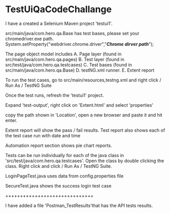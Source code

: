 # TestUiQaCodeChallange

I have a created a Selenium Maven project 'testui1'. 

src/main/java/com.hero.qa.Base has test bases, please set your chromedriver.exe path. 
System.setProperty("webdriver.chrome.driver","*****Chrome dirver path*****");	

The page object model includes 
A. Page layer (found in src/main/java/com.hero.qa.pages)
B. Test layer (found in src/test/java/com.hero.qa.testcases)
C. Test bases (found in src/main/java/com.hero.qa.Base)
D. testNG.xml runner. 
E. Extent report

To run the test cases, go to src/main/resources,testng.xml and right click / Run As / TestNG Suite

Once the test runs, refresh the 'testui1' project.
 
Expand 'test-output', right click on 'Extent.html' and select 'properties'

copy the path shown in 'Location', open a new browser and paste it and hit enter.

Extent report will show the pass / fail results. Test report also shows each of the test case run with date and time

Automation report section shows pie chart reports.

Tests can be run individually for each of the java class in 'src/test/java/com.hero.qa.testcases'. 
Open the class by double clicking the class. Right click and click / Run As / TestNG Suite.

LoginPageTest.java uses data from config.properties file

SecureTest.java shows the success login test case

++++++++++++++++++++++++++++++

I have added a file 'Postman_TestResults'that has the API tests results. 

   




